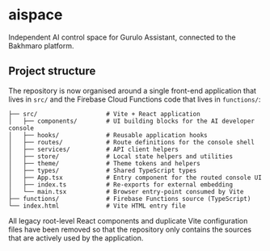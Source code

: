 # aispace
Independent AI control space for Gurulo Assistant, connected to the Bakhmaro platform.

## Project structure

The repository is now organised around a single front-end application that lives in `src/` and the Firebase Cloud Functions code that lives in `functions/`:

```
├── src/                   # Vite + React application
│   ├── components/        # UI building blocks for the AI developer console
│   ├── hooks/             # Reusable application hooks
│   ├── routes/            # Route definitions for the console shell
│   ├── services/          # API client helpers
│   ├── store/             # Local state helpers and utilities
│   ├── theme/             # Theme tokens and helpers
│   ├── types/             # Shared TypeScript types
│   ├── App.tsx            # Entry component for the routed console UI
│   ├── index.ts           # Re-exports for external embedding
│   └── main.tsx           # Browser entry-point consumed by Vite
├── functions/             # Firebase Functions source (TypeScript)
└── index.html             # Vite HTML entry file
```

All legacy root-level React components and duplicate Vite configuration files have been removed so that the repository only contains the sources that are actively used by the application.
